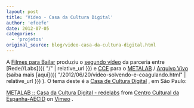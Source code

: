 ```yaml
---
layout: post
title: 'Vídeo - Casa da Cultura Digital'
author: 'efeefe'
date: 2012-07-05
categories:
  - 'projetos'
original_source: blog/video-casa-da-cultura-digital.html
---
```


A [Filmes para Bailar](http://www.filmesparabailar.com/) produziu o [segundo vídeo](/metalab/ccd) da parceria entre [Rede//Labs]({{ "/" | relative_url }}) e [CCE](http://www.ccebrasil.org.br/) para o [METALAB](/metalab) / [Arquivo Vivo](http://arquivovivo.org.br/archives/artwork/redelabs) (saiba mais [aqui]({{ "/2012/06/20/video-solvendo-e-coagulando.html" | relative_url }}) ). O tema deste é a [Casa de Cultura Digital](http://www.casadaculturadigital.com.br/) , em São Paulo:

[METALAB :: Casa da Cultura Digital - redelabs](https://vimeo.com/44923519) from [Centro Cultural da Espanha-AECID](https://vimeo.com/ccesp) on [Vimeo](https://vimeo.com) .
